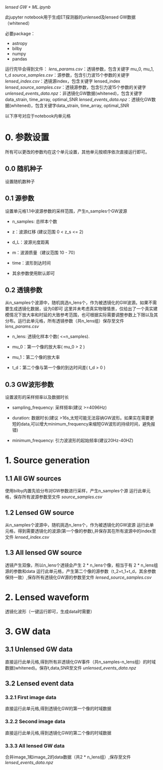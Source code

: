 *lensed GW + ML.ipynb*

此jupyter notebook用于生成ET探测器的unlensed及lensed GW数据（whitened）

必要package：
- astropy
- bilby
- numpy
- pandas

运行完毕会得到文件：
*lens_params.csv*：透镜参数，包含关键字 mu_0, mu_1, t_d
*source_samples.csv*：源参数，包含引力波15个参数的关键字
*lensed_index.csv*：透镜源index，包含关键字 lensed_index
*lensed_source_samples.csv*：透镜源参数，包含引力波15个参数的关键字
*unlensed_events_data.npz*：非透镜化GW数据(whitened)，包含关键字data_strain, time_array, optimal_SNR
*lensed_events_data.npz*：透镜化GW数据(whitened)，包含关键字data_strain, time_array, optimal_SNR

以下序号对应于notebook内单元格

# 0. 参数设置
所有可以更改的参数均在这个单元设置，其他单元按顺序依次直接运行即可。

## 0.0 随机种子
设置随机数种子

## 0.1 源参数
设置单元格1.1中波源参数的采样范围，产生n_samples个GW波源

- n_samples: 总样本个数

- z：波源红移 (建议范围 0 < z_s <= 2)

- d_L：波源光度距离

- m：波源质量（建议范围 10 - 70）

- time：波形到达时间

- 其余参数使用默认即可

## 0.2 透镜参数
从n_samples个波源中，随机挑选n_lens个，作为被透镜化的GW波源。如果不需要生成透镜化数据，设为0即可
这里并未考虑真实物理情景，仅给出了一个真实建模情况下放大率和时延的大致参考范围，也可根据实际需要调整参数上下限以及其分布。运行此单元格，所有透镜参数（共n_lens组）保存至文件 
*lens_params.csv*

- n_lens: 透镜化样本个数( <=n_samples). 

- mu_0：第一个像的放大率( mu_0 > 2 )

- mu_1：第二个像的放大率

- t_d：第二个像与第一个像的到达时间差( t_d > 0 )

## 0.3 GW波形参数
设置波形的采样频率以及数据时长

- sampling_frequency: 采样频率(建议 >=4096Hz)

- duration: 数据时长(建议 >16s,太短可能无法容纳GW波形。如果实在需要更短的data,可以增大minimum_frequency来缩短GW波形的持续时间，避免报错)

- minimum_frequency: 引力波波形的起始频率(建议20Hz-40HZ)


# 1. Source generation

## 1.1 All GW sources
使用bilby内置先验分布对GW参数进行采样，产生n_samples个源
运行此单元格，保存所有波源参数至文件 
*source_samples.csv*

## 1.2 Lensed GW source
从n_samples个波源中，随机挑选n_lens个，作为被透镜化的GW波源
运行此单元格，得到需要透镜化的波源(第一个像的参数),并保存其在所有波源中的index至文件
*lensed_index.csv*

## 1.3 All lensed GW source
透镜产生双像，所以n_lens个透镜会产生 2 * n_lens个像，相当于有 2 * n_lens组源的参数和data
运行此单元格，产生第二个像的源参数（t_2=t_1+t_d，其余参数保持一致）,保存所有透镜化GW源的参数至文件
*lensed_source_samples.csv*


# 2. Lensed waveform
透镜化波形（一键运行即可，生成data时需要）


# 3. GW data

## 3.1 Unlensed GW data
直接运行此单元格,得到所有非透镜化GW事件（共n_samples-n_lens组）的时域数据(whitened)。保存t,data,SNR至文件 
*unlensed_events_data.npz*

## 3.2 Lensed event data
### 3.2.1 First image data
直接运行此单元格,得到透镜化GW的第一个像的时域数据

### 3.2.2 Second image data
直接运行此单元格,得到透镜化GW的第二个像的时域数据

### 3.3.3 All lensed GW data
合并image_1和image_2的data数据（共2 * n_lens组）,保存至文件 
*lensed_events_data.npz*